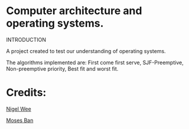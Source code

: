 # Computer architecture and operating systems.

INTRODUCTION

A project created to test our understanding of operating systems. 

The algorithms implemented are: First come first serve, SJF-Preemptive, Non-preemptive priority,
Best fit and worst fit.                                        

# Credits:
[Nigel Wee](https://github.com/Clashhub)

[Moses Ban](https://github.com/mosesban)
